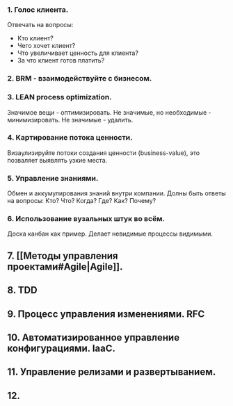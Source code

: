 ### 1. Голос клиента.
Отвечать на вопросы:
 - Кто клиент?
 - Чего хочет клиент?
 - Что увеличивает ценность для клиента?
 - За что клиент готов платить?

### 2. BRM - взаимодействуйте с бизнесом.

### 3. LEAN process optimization.
Значимое вещи - оптимизировать.
Не значимые, но необходимые - минимизировать.
Не значимые - удалить.

### 4. Картирование потока ценности.
Визаулизируйте потоки создания ценности (business-value), это позваляет выявлять узкие места.

### 5. Управление знаниями.
Обмен и аккумулирования знаний внутри компании.
Долны быть ответы на вопросы: Кто? Что? Когда? Где? Как? Почему?

### 6. Использование вузальных штук во всём. 
Доска канбан как пример. Делает невидимые процессы видимыми.

## 7. [[Методы управления проектами#Agile|Agile]].

## 8. TDD

## 9. Процесс управления изменениями. RFC

## 10. Автоматизированное управление конфигурациями. IaaC.

## 11. Управление релизами и развертыванием.

## 12. 